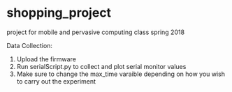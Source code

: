 # shopping_project
project for mobile and pervasive computing class spring 2018

Data Collection:
1. Upload the firmware
2. Run serialScript.py to collect and plot serial monitor values
3. Make sure to change the max_time varaible depending on how you wish to carry out the experiment
